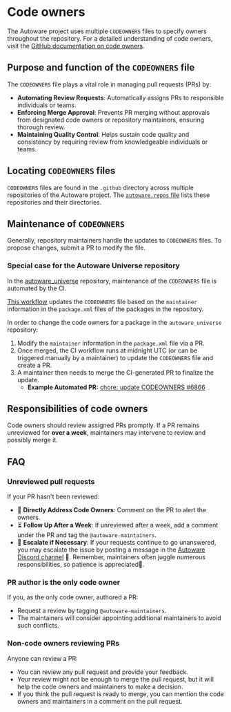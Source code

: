 # Code owners

The Autoware project uses multiple `CODEOWNERS` files to specify owners throughout the repository. For a detailed understanding of code owners, visit the [GitHub documentation on code owners](https://docs.github.com/en/repositories/managing-your-repositorys-settings-and-features/customizing-your-repository/about-code-owners).

## Purpose and function of the `CODEOWNERS` file

The `CODEOWNERS` file plays a vital role in managing pull requests (PRs) by:

- **Automating Review Requests**: Automatically assigns PRs to responsible individuals or teams.
- **Enforcing Merge Approval**: Prevents PR merging without approvals from designated code owners or repository maintainers, ensuring thorough review.
- **Maintaining Quality Control**: Helps sustain code quality and consistency by requiring review from knowledgeable individuals or teams.

## Locating `CODEOWNERS` files

`CODEOWNERS` files are found in the `.github` directory across multiple repositories of the Autoware project. The [`autoware.repos` file](https://github.com/autowarefoundation/autoware/blob/main/autoware.repos) lists these repositories and their directories.

## Maintenance of `CODEOWNERS`

Generally, repository maintainers handle the updates to `CODEOWNERS` files. To propose changes, submit a PR to modify the file.

### Special case for the Autoware Universe repository

In the [autoware_universe](https://github.com/autowarefoundation/autoware_universe) repository, maintenance of the `CODEOWNERS` file is automated by the CI.

[This workflow](https://github.com/autowarefoundation/autoware_universe/actions/workflows/update-codeowners-from-packages.yaml) updates the `CODEOWNERS` file based on the `maintainer` information in the `package.xml` files of the packages in the repository.

In order to change the code owners for a package in the `autoware_universe` repository:

1. Modify the `maintainer` information in the `package.xml` file via a PR.
2. Once merged, the CI workflow runs at midnight UTC (or can be triggered manually by a maintainer) to update the `CODEOWNERS` file and create a PR.
3. A maintainer then needs to merge the CI-generated PR to finalize the update.
   - **Example Automated PR:** [chore: update CODEOWNERS #6866](https://github.com/autowarefoundation/autoware_universe/pull/6866)

## Responsibilities of code owners

Code owners should review assigned PRs promptly.
If a PR remains unreviewed for **over a week**, maintainers may intervene to review and possibly merge it.

## FAQ

### Unreviewed pull requests

If your PR hasn't been reviewed:

- 🏹 **Directly Address Code Owners**: Comment on the PR to alert the owners.
- ⏳ **Follow Up After a Week**: If unreviewed after a week, add a comment under the PR and tag the `@autoware-maintainers`.
- 📢 **Escalate if Necessary**: If your requests continue to go unanswered, you may escalate the issue by posting a message in the [Autoware Discord channel](../../support/support-guidelines.md#discord) 🚨. Remember, maintainers often juggle numerous responsibilities, so patience is appreciated🙇.

### PR author is the only code owner

If you, as the only code owner, authored a PR:

- Request a review by tagging `@autoware-maintainers`.
- The maintainers will consider appointing additional maintainers to avoid such conflicts.

### Non-code owners reviewing PRs

Anyone can review a PR:

- You can review any pull request and provide your feedback.
- Your review might not be enough to merge the pull request, but it will help the code owners and maintainers to make a decision.
- If you think the pull request is ready to merge, you can mention the code owners and maintainers in a comment on the pull request.
